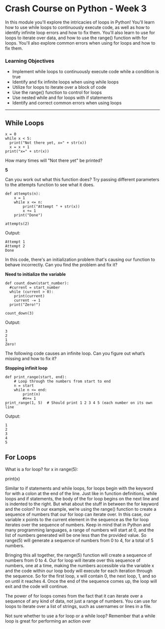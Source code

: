 # Crash Course on Python - Week 3

In this module you'll explore the intricacies of loops in Python! You'll learn how to use while loops to continuously execute code, as well as how to identify infinite loop errors and how to fix them. You'll also learn to use for loops to iterate over data, and how to use the range() function with for loops. You'll also explore common errors when using for loops and how to fix them.

### Learning Objectives

* Implement while loops to continuously execute code while a condition is true
* Identify and fix infinite loops when using while loops
* Utilize for loops to iterate over a block of code
* Use the range() function to control for loops
* Use nested while and for loops with if statements
* Identify and correct common errors when using loops

---

## While Loops

```
x = 0
while x < 5:
  print("Not there yet, x=" + str(x))
  x = x + 1
print("x=" + str(x))
```
How many times will "Not there yet" be printed?

**5**

Can you work out what this function does? Try passing different parameters to the attempts function to see what it does. 

```
def attempts(n):
    x = 1
    while x <= n:
        print("Attempt " + str(x))
        x += 1
    print("Done")
    
attempts(2)
```
Output:

```
Attempt 1
Attempt 2
Done
```
In this code, there's an initialization problem that's causing our function to behave incorrectly. Can you find the problem and fix it?

**Need to initialize the variable**

```
def count_down(start_number):
  #current = start_number
  while (current > 0):
    print(current)
    current -= 1
  print("Zero!")

count_down(3)

```
Output:

```
3
2
1
Zero!
```

The following code causes an infinite loop. Can you figure out what’s missing and how to fix it?

**Stopping infinit loop**

```
def print_range(start, end):
	# Loop through the numbers from start to end
	n = start
	while n <= end:
		print(n)
        #n+= 1
print_range(1, 5)  # Should print 1 2 3 4 5 (each number on its own line
```

Output:

```
1
2
3
4
5
```

## For Loops

What is a for loop?
for x in range(5):

  print(x)

Similar to if statements and while loops, for loops begin with the keyword for with a colon at the end of the line. Just like in function definitions, while loops and if statements, the body of the for loop begins on the next line and is indented to the right. But what about the stuff in between the for keyword and the colon? In our example, we’re using the range() function to create a sequence of numbers that our for loop can iterate over. In this case, our variable x points to the current element in the sequence as the for loop iterates over the sequence of numbers. Keep in mind that in Python and many programming languages, a range of numbers will start at 0, and the list of numbers generated will be one less than the provided value. So range(5) will generate a sequence of numbers from 0 to 4, for a total of 5 numbers.

Bringing this all together, the range(5) function will create a sequence of numbers from 0 to 4. Our for loop will iterate over this sequence of numbers, one at a time, making the numbers accessible via the variable x and the code within our loop body will execute for each iteration through the sequence. So for the first loop, x will contain 0, the next loop, 1, and so on until it reaches 4. Once the end of the sequence comes up, the loop will exit and the code will continue.

The power of for loops comes from the fact that it can iterate over a sequence of any kind of data, not just a range of numbers. You can use for loops to iterate over a list of strings, such as usernames or lines in a file.

Not sure whether to use a for loop or a while loop? Remember that a while loop is great for performing an action over 


